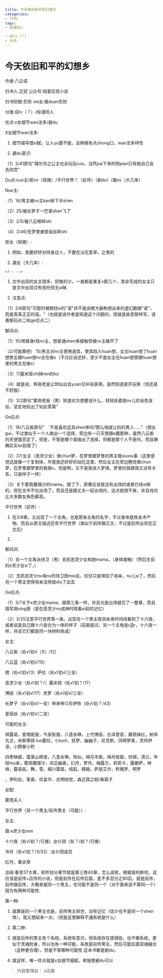 ```yaml
---
title: 今天依旧和平的幻想乡
categories:
- YY向
tags:
- 综漫同人

- 自lv（？）
- 扫书
---
```

# 今天依旧和平的幻想乡
作者:八云诺

扫书人:乏寂 公众号:纯爱后宫小说

扫书防御:负防 xie女:极duan负防

分类:自lv（？）/综漫同人

优点:x女细节wan法多/避du

X女细节wan法多:

1.  细节描写很xi腻，让人yu罢不能，且稍微有点zhong口，wan法多样性

2.  避du意识:

（1）2/41原句"偶尔月之公主也会玩玩cos，当然pai下来的照pian只有她自己会去欣赏"

Du点:nue主/拒nv（轻微）/平行世界？（前传）（剧du）/漏nv（大几率）

Nue主:

（1）14/男主被nv主kan掉下半shen

（2）25/被长梦子一巴掌shan飞了

（3）2/5/被八云橙碎shi

（4）2/46/在梦里被爱丽丝碎shi

拒女（轻微）:

1.  例如，我要好好对待身边人，不要在沾花惹草，之类的

2.  漏女（大几率）:

```{=html}
<!-- -->
```
1.  文中出现的女主很多，但推的少，一直都是重复x那几个，其余写成的女主只是文中出现过有戏份但无ai昧

2.  注意点:

（1）2/6原句"可那时被橙挠si的"诺"并不是由橙大脑构想出来的虚幻数据"诺"，而是真真正正的诺。"（也就是说作者是知道这个问题的，但就是故意那样写，请看郁闷点二和ge应点二）

郁闷点:

（1）10/用替身t戏nv主，想普通shen体接触但被nv主躲开了

（2/可能算吧）
15/男主对nv主使用道具，使其陷入huan想，女主huan想了huan想男主跟huan想nv主在做x（不过应该还好，至少不是女主在huan想里跟huan想里的男主在做x）

（3）7/露米娅chi掉ren的tui

（4）就是说，辉夜老是让玲仙出去yuan交补贴家用，虽然知道是开玩笑（但还是不舒服）

（5）3/2原句"雾雨老板（男）知道对方想要说什么，轻轻抚着她nv儿的金色发丝，坚定地给出了如此答案"

Ge应点:

（1）18/八云紫原句"　'不是喜欢这具shen体吗?那么咱就让别的男人......"（想出gui，不过类似于一个人做出一个选择，旁边有一只天使跟e魔那种，虽然八云紫的天使面否定了，但是，不管是哪个面做出了选择，但都是那个人不是吗，而且确确实实ex到我了）

（2）37/女主（恶灵少女）做chun梦，在梦里跟梦里的男主做xiuxiu事（这里感觉这就像一个复制体，毕竟我还好好的站在这里，然后女主在旁边睡觉做chun梦，在梦里跟梦里的我做x，但是啊，又不是我进入梦境，梦里的我跟我又没有关系，只是样子一样）

（3）关于雾雨魔理沙的mama，搜了下，原著应该是没有出场的或者已经si掉的，但在文中不仅出场了，而且还是跟丈夫一起出场的，这点就很不爽，并且戏份比大多数女角色都高。

平行世界（前传）:

1.  在3/8章，又出现了一个主角，也是原来主角的名字，不过身体是炼金术产物，而且从原文描述还有平行世界（类似于前传跟正文，不过是前传出现在正文后）

2.  

郁闷点:

（1）另一个主角派侍卫（男）去抓恶灵少女和她mama，（身体接触）（然后生前的e灵少女si了，）

（2）去抓恶灵少nv母nv的侍卫团mie后，仅仅只是带回了母亲，nv儿si了，然后另一个男主觉得母亲没用就diu了出去

Ge应点:

（1）3/7关于e灵少女mama，跟第三条一样，并且光是出场就花了一整章，而且描写很xing感（是在恶灵少nv成神时观看si前的记忆）

（2）3/25注意平行世界第一条，出现另一个男主观测未来时间线看到了十六夜，或者说是自己跟十六夜合为一体的样子（前面提过，另一个主角是r造r，十六夜一样，并且它们都是同一块材料练成）

女主:

八云紫（处√/初√（X）/12）

八云蓝（处√/初√/15）

橙（处√/初√/3）萨拉（处√/初√/三垒）

恶灵少女（处√/初？/）露米娅（处√/初？/17）

博丽（处√/初√/17）灵梦（处√/初√/三垒）

长梦子（处√/初√/一垒）哆来咪○苏伊特（处√/初？/43）

爱丽丝（处√/初√/二垒）

可能的女主:

琪露诺，爱塔妮缇，今泉影狼，八意永琳，上代博丽，白泽慧音，藤原妹红，射命丸文，米斯蒂娅·luo蕾拉，小luoli，妖梦，幽幽子，尼克斯，冈崎梦美，灵鸠伊凛，小野冢小町

四季映姬，蓬莱山辉夜，八意永琳，玲仙，绵月丰姬，绵月依姬，铃瑚，清兰，年轻mu亲，雾雨魔理沙，风见幽香，幻月，梦月，梅露兰，莉莉卡，露娜萨，神绮，露易兹，舞，雪，堀川雷鼓，纯狐，嫦娥，萨丽艾尔，矜羯罗，明罗

，伊利丝，里香，优昙华，古明地觉，森近霖之助/香霖子

女配:

雾雨夫人

平行世界（另一个男主/前传男主（可能））:

女主:

霖:e灵少女mm

十六夜（处√/初？/已推）女仆团（处？/初？/已推）

冷月（处√/初？/3/33）:女仆团成员

红月，薰衣草

总结:看至37大章，软件划分章节就是第三卷40章，怎么说呢，根据我判断哈，这应该是前传+后传的小说，但是前传在后传后面，差不多百分之80后，就是前传，前传跟后传，大概率是同一个男主，也可能不是同一个（对于我来说不算同一个）因为有两种可能性:

第一种:

1.  就算是同一个男主也是，前传男主转世，没有记忆（估计也不是同一个shen体），我又想起来一点，（但是这里解释不通系统是什么）

2.  第二种:

3.  就是后传的男主有个系统，系统有意识，但系统存在感很低，也不像系统，更似于灵魂附身，所以也有一种可能，系统是前传男主，然后可能后面双魂融合（这种更合理），但是不管哪种可能性
    这本书都是剧du，

4.  就这样，唯一优点就是x女细节细腻，单独卷避du可以


> 内容整理自： a无趣